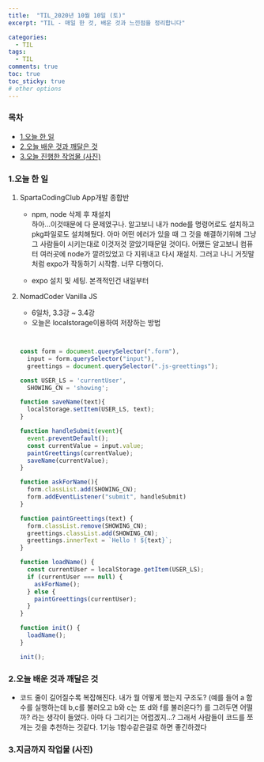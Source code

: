 ```yaml
---
title:  "TIL_2020년 10월 10일 (토)"
excerpt: "TIL - 매일 한 것, 배운 것과 느낀점을 정리합니다"

categories:
  - TIL
tags:
  - TIL
comments: true
toc: true
toc_sticky: true
# other options
---
```



<h3>목차</h3>

- [1.오늘 한 일](#1오늘-한-일)
- [2.오늘 배운 것과 깨달은 것](#2오늘-배운-것과-깨달은-것)
- [3.오늘 진행한 작업물 (사진)](#3오늘-진행한-작업물-사진)
  

### 1.오늘 한 일
    
1. SpartaCodingClub App개발 종합반
    - npm, node 삭제 후 재설치  
    하아...이것때문에 다 문제였구나. 알고보니 내가 node를 명령어로도 설치하고 pkg파일로도 설치해뒀다.
    아마 어떤 에러가 있을 때 그 것을 해결하기위해 그냥 그 사람들이 시키는대로 이것저것 깔았기때문일 것이다.
    어쨌든 알고보니 컴퓨터 여러곳에 node가 깔려있었고 다 지워내고 다시 재설치.
    그러고 나니 거짓말처럼 expo가 작동하기 시작함. 너무 다행이다.
    
    - expo 설치 및 세팅. 본격적인건 내일부터
    
2. NomadCoder Vanilla JS
    - 6일차, 3.3강 ~ 3.4강
    - 오늘은 localstorage이용하여 저장하는 방법

    ```javascript


    const form = document.querySelector(".form"),
      input = form.querySelector("input"),
      greettings = document.querySelector(".js-greettings");
    
    const USER_LS = 'currentUser',
      SHOWING_CN = 'showing';
    
    function saveName(text){
      localStorage.setItem(USER_LS, text);
    }   
   
    function handleSubmit(event){
      event.preventDefault();
      const currentValue = input.value;
      paintGreettings(currentValue);
      saveName(currentValue);
    }
    
    function askForName(){
      form.classList.add(SHOWING_CN);
      form.addEventListener("submit", handleSubmit)
    }
    
    function paintGreettings(text) {
      form.classList.remove(SHOWING_CN);
      greettings.classList.add(SHOWING_CN);
      greettings.innerText = `Hello ! ${text}`;
    }
    
    function loadName() {
      const currentUser = localStorage.getItem(USER_LS);
      if (currentUser === null) {
        askForName();
      } else {
        paintGreettings(currentUser);
      }
    }
    
    function init() {
      loadName();
    }
    
    init();


    ```
    
   
### 2.오늘 배운 것과 깨달은 것

- 코드 줄이 길어질수록 복잡해진다. 내가 뭘 어떻게 했는지 구조도? (예를 들어 a 함수를 실행하는데 b,c를 불러오고 b와 c는 또 d와 f를 불러온다?) 를
그려두면 어떨까? 라는 생각이 들었다. 아마 다 그리기는 어렵겠지...? 그래서 사람들이 코드를 쪼개는 것을 추천하는 것같다.
1기능 1함수같은걸로 하면 좋긴하겠다

### 3.지금까지 작업물 (사진)

